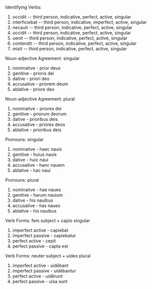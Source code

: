 Identifying Verbs:
1. occidit -- third person, indicative, perfect, active, singular
2. interficiebat -- third person, indicative, imperfect, active, singular
3. necauit -- third person, indicative,  perfect, active, singular
4. occidit -- third person, indicative, perfect, active, singular
5. uenit -- third person, indicative, perfect, active, singular
6. contendit -- third person, indicative, perfect, active, singular
7. misit -- third person, indicative, perfect, active, singular

Noun-adjective Agreement: singular
1. nominative - prior deus
2. genitive - prioris dei
3. dative - priori deo
4. accusative - priorem deum
5. ablative - priore deo

Noun-adjective Agreement: plural
1. nominative - priores dei
2. genitive - priorum deorum
3. dative - prioribus deis
4. accusative - priores deos
5. ablative - prioribus deis

Pronouns: singular
1. nominative - haec nauis
2. genitive - huius nauis
3. dative - huic naui
4. accusative - hanc nauem
5. ablative - hac naui

Pronouns: plural
1. nominative - hae naues
2. genitive - harum nauium
3. dative - his nauibus
4. accusative - has naues
5. ablative - his nauibus

Verb Forms: fem subject + capio singular
1. imperfect active - capiebat
2. imperfect passive - capiebatur
3. perfect active - cepit
4. perfect passive - capta est

Verb Forms: neuter subject + uideo plural
1. imperfect active - uidēbant
2. imperfect passive - uidēbantur
3. perfect active - uidērunt
4. perfect passive - uisa sunt
